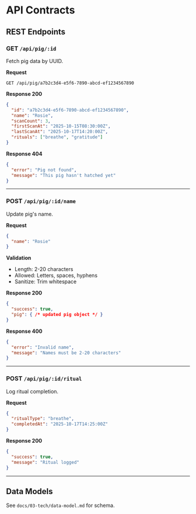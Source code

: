 # API Contracts

## REST Endpoints

### GET `/api/pig/:id`
Fetch pig data by UUID.

**Request**
```
GET /api/pig/a7b2c3d4-e5f6-7890-abcd-ef1234567890
```

**Response 200**
```json
{
  "id": "a7b2c3d4-e5f6-7890-abcd-ef1234567890",
  "name": "Rosie",
  "scanCount": 3,
  "firstScanAt": "2025-10-15T08:30:00Z",
  "lastScanAt": "2025-10-17T14:20:00Z",
  "rituals": ["breathe", "gratitude"]
}
```

**Response 404**
```json
{
  "error": "Pig not found",
  "message": "This pig hasn't hatched yet"
}
```

---

### POST `/api/pig/:id/name`
Update pig's name.

**Request**
```json
{
  "name": "Rosie"
}
```

**Validation**
- Length: 2-20 characters
- Allowed: Letters, spaces, hyphens
- Sanitize: Trim whitespace

**Response 200**
```json
{
  "success": true,
  "pig": { /* updated pig object */ }
}
```

**Response 400**
```json
{
  "error": "Invalid name",
  "message": "Names must be 2-20 characters"
}
```

---

### POST `/api/pig/:id/ritual`
Log ritual completion.

**Request**
```json
{
  "ritualType": "breathe",
  "completedAt": "2025-10-17T14:25:00Z"
}
```

**Response 200**
```json
{
  "success": true,
  "message": "Ritual logged"
}
```

---

## Data Models
See `docs/03-tech/data-model.md` for schema.
